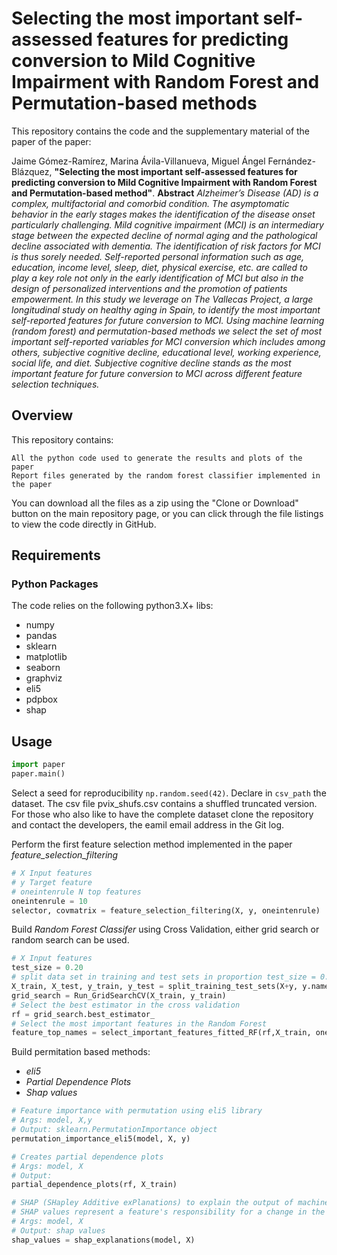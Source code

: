 # Selecting the most important self-assessed features for predicting conversion to Mild Cognitive Impairment with Random Forest and Permutation-based methods

This repository contains the code and the supplementary material of the paper of the paper:

Jaime Gómez-Ramírez, Marina Ávila-Villanueva, Miguel Ángel Fernández-Blázquez, **"Selecting the most important self-assessed features for predicting conversion to Mild Cognitive Impairment with Random Forest and Permutation-based method"**.
**Abstract**
*Alzheimer’s Disease (AD) is a complex, multifactorial and comorbid condition. The asymptomatic behavior in the early stages makes the identification of the disease onset particularly challenging.
Mild cognitive impairment (MCI) is an intermediary stage between the expected decline of normal aging and the pathological decline associated with dementia. The identification of risk factors for MCI is thus sorely needed. 
Self-reported personal information such as age, education, income level, sleep, diet, physical exercise, etc. are called to play a key role not only in the early identification of MCI but also in the design of personalized interventions and the promotion of patients empowerment. 
In this study we leverage on The Vallecas Project, a large longitudinal study on healthy aging in Spain, to identify the most important self-reported features for future conversion to MCI. Using machine learning (random forest) and permutation-based methods we select the set of most important self-reported variables for MCI conversion which includes among others, subjective cognitive decline, educational level, working experience, social life, and diet. Subjective cognitive decline stands as the most important feature for future conversion to MCI across different feature selection techniques.*

## Overview
This repository contains:

    All the python code used to generate the results and plots of the paper 
    Report files generated by the random forest classifier implemented in the paper

You can download all the files as a zip using the "Clone or Download" button on the main repository page, or you can click through the file listings to view the code directly in GitHub.

## Requirements

### Python Packages
The code relies on the following python3.X+ libs:
* numpy
* pandas
* sklearn
* matplotlib
* seaborn
* graphviz
* eli5
* pdpbox
* shap

 ## Usage 
 
```python
import paper
paper.main() 
```
Select a seed for reproducibility `np.random.seed(42)`. Declare in `csv_path` the dataset. The csv file pvix_shufs.csv contains a shuffled truncated version. For those who also like to have the complete dataset clone the repository and contact the developers, the eamil email address in the Git log.

Perform the first feature selection method implemented in the paper _feature_selection_filtering_
```python
# X Input features
# y Target feature 
# oneintenrule N top features 
oneintenrule = 10
selector, covmatrix = feature_selection_filtering(X, y, oneintenrule)
```
Build _Random Forest Classifer_ using Cross Validation, either grid search or random search can be used.
```python
# X Input features
test_size = 0.20 
# split data set in training and test sets in proportion test_size = 0.20 
X_train, X_test, y_train, y_test = split_training_test_sets(X+y, y.name, test_size)
grid_search = Run_GridSearchCV(X_train, y_train)
# Select the best estimator in the cross validation
rf = grid_search.best_estimator_
# Select the most important features in the Random Forest
feature_top_names = select_important_features_fitted_RF(rf,X_train, oneintenrule)
```
Build permitation based methods: 
* _eli5_
* _Partial Dependence Plots_ 
* _Shap values_

```python
# Feature importance with permutation using eli5 library
# Args: model, X,y 
# Output: sklearn.PermutationImportance object
permutation_importance_eli5(model, X, y)
```

```python
# Creates partial dependence plots
# Args: model, X
# Output: 
partial_dependence_plots(rf, X_train)
```

```python
# SHAP (SHapley Additive exPlanations) to explain the output of machine learning model.
# SHAP values represent a feature's responsibility for a change in the model output
# Args: model, X
# Output: shap values 
shap_values = shap_explanations(model, X)
```
